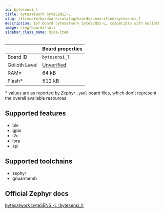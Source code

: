 ```yaml
---
id: bytesensi_l
title: bytesatwork byteSENSI-L
slug: /firmware/hardware/catalog/boards/unverified/bytesensi_l
description: IoT board bytesatwork byteSENSI-L, compatible with Golioth at unverified level.
image: /img/boards/null
sidebar_class_name: hide-item
---
```


[//]: # (This is an auto-generated file, do not edit! Changes to it will be lost upon re-generation)



|                | Board properties     |
| -------------  | -------------------- |
| Board ID       | `bytesensi_l` |
| Golioth Level  | [Unverified](/firmware/hardware#unverified-boards) |
| RAM*           | 64 kB |
| Flash*         | 512 kB |

\* values are as reported by Zephyr `.yaml` board files, which don't represent the overall available resources



## Supported features

* ble
* gpio
* i2c
* lora
* spi

## Supported toolchains

* zephyr
* gnuarmemb

## Official Zephyr docs

[bytesatwork byteSENSI-L (bytesensi_l)](https://docs.zephyrproject.org/latest/boards/bytesatwork/bytesensi_l/doc/index.html)
